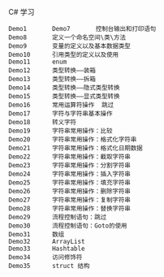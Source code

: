 C# 学习

	Demo1		Demo7		控制台输出和打印语句
	Demo8		定义一个命名空间\类\方法
	Demo9		变量的定义以及基本数据类型
	Demo10 		引用类型的定义以及使用
	Demo11		enum
	Demo12		类型转换——装箱
	Demo13		类型转换——拆箱
	Demo14		类型转换——隐式类型转换
	Demo15		类型转换——显式类型转换
	Demo16		常用运算符操作  跳过
	Demo17		字符与字符串基本操作
	Demo18		转义字符
	Demo19		字符串常用操作：比较
	Demo20		字符串常用操作：格式化字符串
	Demo21 		字符串常用操作：格式化日期数据
	Demo22		字符串常用操作：截取字符串
	Demo23		字符串常用操作：分割字符串
	Demo24		字符串常用操作：插入字符串
	Demo25		字符串常用操作：填充字符串
	Demo26		字符串常用操作：删除字符串
	Demo27		字符串常用操作：复制字符串
	Demo28		字符串常用操作：替换字符串
	Demo29		流程控制语句：跳过
	Demo30		流程控制语句：Goto的使用
	Demo31 		数组
	Demo32 		ArrayList
	Demo33 		Hashtable
	Demo34 		访问修饰符
	Demo35		struct 结构